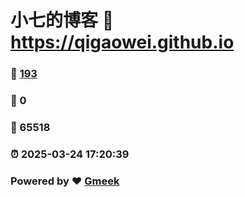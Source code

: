 # 小七的博客 :link: https://qigaowei.github.io 
### :page_facing_up: [193](https://qigaowei.github.io/tag.html) 
### :speech_balloon: 0 
### :hibiscus: 65518 
### :alarm_clock: 2025-03-24 17:20:39 
### Powered by :heart: [Gmeek](https://github.com/Meekdai/Gmeek)
